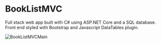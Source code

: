 # BookListMVC

Full stack web app built with C# using ASP.NET Core and a SQL database. Front end styled with Bootstrap and Javascript DataTables plugin.

![BookListMVCMain](https://user-images.githubusercontent.com/21090832/109086104-cd4ae200-76bf-11eb-80fa-a4ab50f9a0de.PNG)
